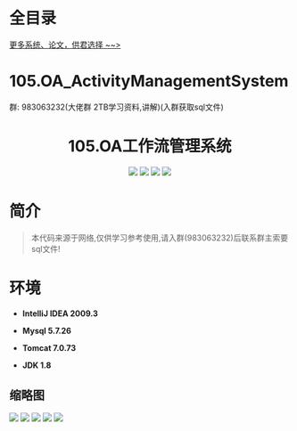 # 全目录

[更多系统、论文，供君选择 ~~>](https://www.yuque.com/wisebit/blog)

# 105.OA_ActivityManagementSystem

<p>群: 983063232(大佬群 2TB学习资料,讲解)(入群获取sql文件)</p>

<p><h1 align="center">105.OA工作流管理系统</h1></p>


<p align="center">
	<img src="https://img.shields.io/badge/jdk-1.8-orange.svg"/>
    <img src="https://img.shields.io/badge/spring-5.x-lightgrey.svg"/>
    <img src="https://img.shields.io/badge/springmvc-3.x-blue.svg"/>
    <img src="https://img.shields.io/badge/mybatis-3.x-yellow.svg"/>
</p>

# 简介


> 本代码来源于网络,仅供学习参考使用,请入群(983063232)后联系群主索要sql文件!



# 环境

- <b>IntelliJ IDEA 2009.3</b>

- <b>Mysql 5.7.26</b>

- <b>Tomcat 7.0.73</b>

- <b>JDK 1.8</b>




## 缩略图

![](https://bitwise.oss-cn-heyuan.aliyuncs.com/2024/9/10/bb0292c7-c903-4fc6-acb4-fa4e62e58dab.png)
![](https://bitwise.oss-cn-heyuan.aliyuncs.com/2024/9/10/ca8d7871-f709-448a-a29a-0c5ef939b222.png)
![](https://bitwise.oss-cn-heyuan.aliyuncs.com/2024/9/10/e8903a89-7923-425d-90a0-9e1789665f5f.png)
![](https://bitwise.oss-cn-heyuan.aliyuncs.com/2024/9/10/88d0ef92-635d-4583-b249-fa68a2db5f3f.png)
![](https://bitwise.oss-cn-heyuan.aliyuncs.com/2024/9/10/52e65da7-b28e-4379-9bf0-9d6dd9393a48.png)


